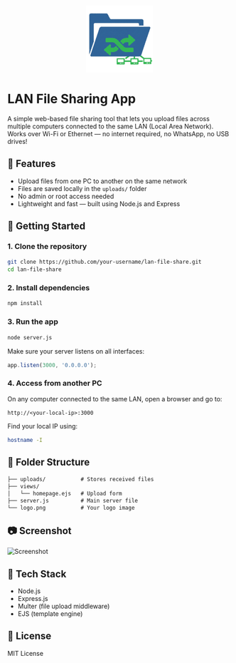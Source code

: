 <p align="center">
  <img src="img.png" alt="LAN Share Logo" width="150"/>
</p>

# LAN File Sharing App

A simple web-based file sharing tool that lets you upload files across multiple computers connected to the same LAN (Local Area Network).  
Works over Wi-Fi or Ethernet — no internet required, no WhatsApp, no USB drives!

## 🔧 Features

- Upload files from one PC to another on the same network
- Files are saved locally in the `uploads/` folder
- No admin or root access needed
- Lightweight and fast — built using Node.js and Express

## 🚀 Getting Started

### 1. Clone the repository

```bash
git clone https://github.com/your-username/lan-file-share.git
cd lan-file-share
````

### 2. Install dependencies

```bash
npm install
```

### 3. Run the app

```bash
node server.js
```

Make sure your server listens on all interfaces:

```js
app.listen(3000, '0.0.0.0');
```

### 4. Access from another PC

On any computer connected to the same LAN, open a browser and go to:

```
http://<your-local-ip>:3000
```

Find your local IP using:

```bash
hostname -I
```

## 📁 Folder Structure

```
├── uploads/           # Stores received files
├── views/
│   └── homepage.ejs   # Upload form
├── server.js          # Main server file
└── logo.png           # Your logo image
```

## 📷 Screenshot

![Screenshot](screenshot.png)

## 🧰 Tech Stack

* Node.js
* Express.js
* Multer (file upload middleware)
* EJS (template engine)

## 📜 License

MIT License

```
